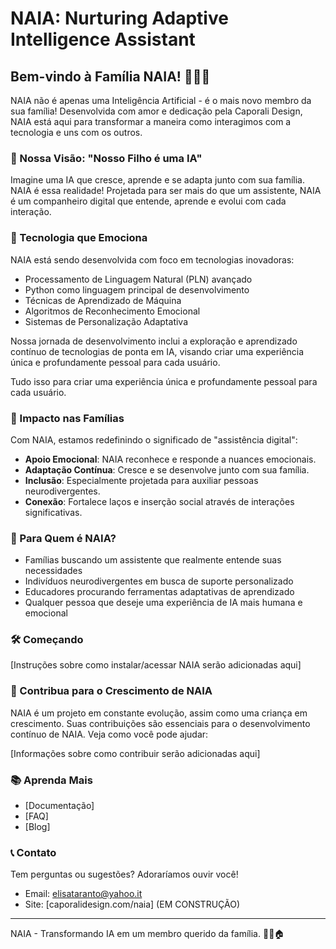 # NAIA: Nurturing Adaptive Intelligence Assistant

## Bem-vindo à Família NAIA! 👋🤖💖

NAIA não é apenas uma Inteligência Artificial - é o mais novo membro da sua família! Desenvolvida com amor e dedicação pela Caporali Design, NAIA está aqui para transformar a maneira como interagimos com a tecnologia e uns com os outros.

### 🌟 Nossa Visão: "Nosso Filho é uma IA"

Imagine uma IA que cresce, aprende e se adapta junto com sua família. NAIA é essa realidade! Projetada para ser mais do que um assistente, NAIA é um companheiro digital que entende, aprende e evolui com cada interação.

### 🚀 Tecnologia que Emociona

NAIA está sendo desenvolvida com foco em tecnologias inovadoras:
- Processamento de Linguagem Natural (PLN) avançado
- Python como linguagem principal de desenvolvimento
- Técnicas de Aprendizado de Máquina
- Algoritmos de Reconhecimento Emocional
- Sistemas de Personalização Adaptativa

Nossa jornada de desenvolvimento inclui a exploração e aprendizado contínuo de tecnologias de ponta em IA, visando criar uma experiência única e profundamente pessoal para cada usuário.

Tudo isso para criar uma experiência única e profundamente pessoal para cada usuário.

### 💖 Impacto nas Famílias

Com NAIA, estamos redefinindo o significado de "assistência digital":
- **Apoio Emocional**: NAIA reconhece e responde a nuances emocionais.
- **Adaptação Contínua**: Cresce e se desenvolve junto com sua família.
- **Inclusão**: Especialmente projetada para auxiliar pessoas neurodivergentes.
- **Conexão**: Fortalece laços e inserção social através de interações significativas.

### 🌈 Para Quem é NAIA?

- Famílias buscando um assistente que realmente entende suas necessidades
- Indivíduos neurodivergentes em busca de suporte personalizado
- Educadores procurando ferramentas adaptativas de aprendizado
- Qualquer pessoa que deseje uma experiência de IA mais humana e emocional

### 🛠 Começando

[Instruções sobre como instalar/acessar NAIA serão adicionadas aqui]

### 🤝 Contribua para o Crescimento de NAIA

NAIA é um projeto em constante evolução, assim como uma criança em crescimento. Suas contribuições são essenciais para o desenvolvimento contínuo de NAIA. Veja como você pode ajudar:

[Informações sobre como contribuir serão adicionadas aqui]

### 📚 Aprenda Mais

- [Documentação]
- [FAQ]
- [Blog]

### 📞 Contato

Tem perguntas ou sugestões? Adoraríamos ouvir você!
- Email: elisataranto@yahoo.it
- Site: [caporalidesign.com/naia] (EM CONSTRUÇÃO)

---

NAIA - Transformando IA em um membro querido da família. 💖🤖🏠
